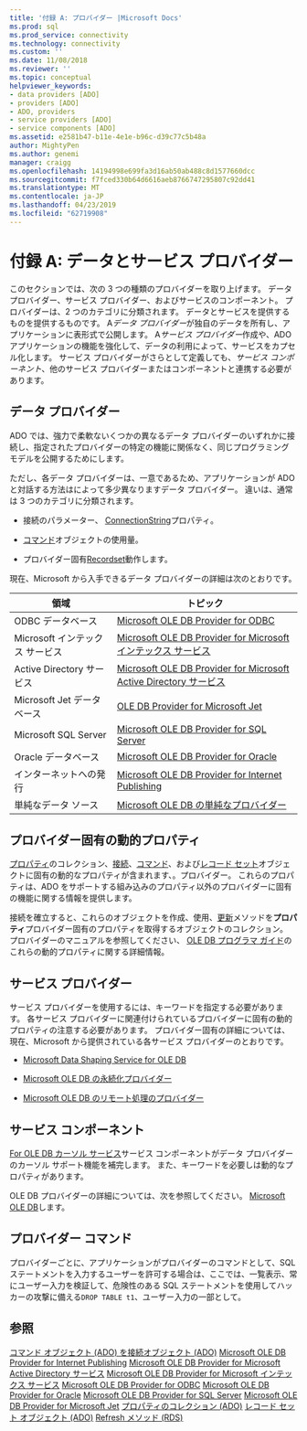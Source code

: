 ```yaml
---
title: '付録 A: プロバイダー |Microsoft Docs'
ms.prod: sql
ms.prod_service: connectivity
ms.technology: connectivity
ms.custom: ''
ms.date: 11/08/2018
ms.reviewer: ''
ms.topic: conceptual
helpviewer_keywords:
- data providers [ADO]
- providers [ADO]
- ADO, providers
- service providers [ADO]
- service components [ADO]
ms.assetid: e2581b47-b11e-4e1e-b96c-d39c77c5b48a
author: MightyPen
ms.author: genemi
manager: craigg
ms.openlocfilehash: 14194998e699fa3d16ab50ab488c8d1577660dcc
ms.sourcegitcommit: f7fced330b64d6616aeb8766747295807c92dd41
ms.translationtype: MT
ms.contentlocale: ja-JP
ms.lasthandoff: 04/23/2019
ms.locfileid: "62719908"
---
```

# <a name="appendix-a-data-and-service-providers"></a>付録 A: データとサービス プロバイダー
このセクションでは、次の 3 つの種類のプロバイダーを取り上げます。 データ プロバイダー、サービス プロバイダー、およびサービスのコンポーネント。 プロバイダーは、2 つのカテゴリに分類されます。 データとサービスを提供するものを提供するものです。 A*データ プロバイダー*が独自のデータを所有し、アプリケーションに表形式で公開します。 A*サービス プロバイダー*作成や、ADO アプリケーションの機能を強化して、データの利用によって、サービスをカプセル化します。 サービス プロバイダーがさらとして定義しても、*サービス コンポーネント*、他のサービス プロバイダーまたはコンポーネントと連携する必要があります。

## <a name="data-providers"></a>データ プロバイダー
 ADO では、強力で柔軟ないくつかの異なるデータ プロバイダーのいずれかに接続し、指定されたプロバイダーの特定の機能に関係なく、同じプログラミング モデルを公開するためにします。

 ただし、各データ プロバイダーは、一意であるため、アプリケーションが ADO と対話する方法はによって多少異なりますデータ プロバイダー。 違いは、通常は 3 つのカテゴリに分類されます。

-   接続のパラメーター、 [ConnectionString](../../../ado/reference/ado-api/connectionstring-property-ado.md)プロパティ。

-   [コマンド](../../../ado/reference/ado-api/command-object-ado.md)オブジェクトの使用量。

-   プロバイダー固有[Recordset](../../../ado/reference/ado-api/recordset-object-ado.md)動作します。

 現在、Microsoft から入手できるデータ プロバイダーの詳細は次のとおりです。

|領域|トピック|
|----------|-----------|
|ODBC データベース|[Microsoft OLE DB Provider for ODBC](../../../ado/guide/appendixes/microsoft-ole-db-provider-for-odbc.md)|
|Microsoft インテックス サービス|[Microsoft OLE DB Provider for Microsoft インテックス サービス](../../../ado/guide/appendixes/microsoft-ole-db-provider-for-microsoft-indexing-service.md)|
|Active Directory サービス|[Microsoft OLE DB Provider for Microsoft Active Directory サービス](../../../ado/guide/appendixes/microsoft-ole-db-provider-for-microsoft-active-directory-service.md)|
|Microsoft Jet データベース|[OLE DB Provider for Microsoft Jet](../../../ado/guide/appendixes/microsoft-ole-db-provider-for-microsoft-jet.md)|
|Microsoft SQL Server|[Microsoft OLE DB Provider for SQL Server](../../../ado/guide/appendixes/microsoft-ole-db-provider-for-sql-server.md)|
|Oracle データベース|[Microsoft OLE DB Provider for Oracle](../../../ado/guide/appendixes/microsoft-ole-db-provider-for-oracle.md)|
|インターネットへの発行|[Microsoft OLE DB Provider for Internet Publishing](../../../ado/guide/appendixes/microsoft-ole-db-provider-for-internet-publishing.md)|
|単純なデータ ソース|[Microsoft OLE DB の単純なプロバイダー](../../../ado/guide/appendixes/microsoft-ole-db-simple-provider.md)|

## <a name="provider-specific-dynamic-properties"></a>プロバイダー固有の動的プロパティ
 [プロパティ](../../../ado/reference/ado-api/properties-collection-ado.md)のコレクション、[接続](../../../ado/reference/ado-api/connection-object-ado.md)、[コマンド](../../../ado/reference/ado-api/command-object-ado.md)、および[レコード セット](../../../ado/reference/ado-api/recordset-object-ado.md)オブジェクトに固有の動的なプロパティが含まれます、。プロバイダー。 これらのプロパティは、ADO をサポートする組み込みのプロパティ以外のプロバイダーに固有の機能に関する情報を提供します。

 接続を確立すると、これらのオブジェクトを作成、使用、[更新](../../../ado/reference/ado-api/refresh-method-ado.md)メソッドを**プロパティ**プロバイダー固有のプロパティを取得するオブジェクトのコレクション。 プロバイダーのマニュアルを参照してください、 [OLE DB プログラマ ガイド](https://msdn.microsoft.com/3c5e2dd5-35e5-4a93-ac3a-3818bb43bbf8)のこれらの動的プロパティに関する詳細情報。

## <a name="service-providers"></a>サービス プロバイダー
 サービス プロバイダーを使用するには、キーワードを指定する必要があります。 各サービス プロバイダーに関連付けられているプロバイダーに固有の動的プロパティの注意する必要があります。 プロバイダー固有の詳細については、現在、Microsoft から提供されている各サービス プロバイダーのとおりです。

-   [Microsoft Data Shaping Service for OLE DB](../../../ado/guide/appendixes/microsoft-data-shaping-service-for-ole-db-ado-service-provider.md)

-   [Microsoft OLE DB の永続化プロバイダー](../../../ado/guide/appendixes/microsoft-ole-db-persistence-provider-ado-service-provider.md)

-   [Microsoft OLE DB のリモート処理のプロバイダー](../../../ado/guide/appendixes/microsoft-ole-db-remoting-provider-ado-service-provider.md)

## <a name="service-components"></a>サービス コンポーネント
 [For OLE DB カーソル サービス](../../../ado/guide/appendixes/microsoft-cursor-service-for-ole-db-ado-service-component.md)サービス コンポーネントがデータ プロバイダーのカーソル サポート機能を補完します。 また、キーワードを必要しは動的なプロパティがあります。

 OLE DB プロバイダーの詳細については、次を参照してください。 [Microsoft OLE DB](https://msdn.microsoft.com/library/windows/desktop/ms722784.aspx)します。

## <a name="provider-commands"></a>プロバイダー コマンド
 プロバイダーごとに、アプリケーションがプロバイダーのコマンドとして、SQL ステートメントを入力するユーザーを許可する場合は、ここでは、一覧表示、常にユーザー入力を検証して、危険性のある SQL ステートメントを使用してハッカーの攻撃に備える`DROP TABLE t1`、ユーザー入力の一部として。

## <a name="see-also"></a>参照
 [コマンド オブジェクト (ADO) を](../../../ado/reference/ado-api/command-object-ado.md)[接続オブジェクト (ADO)](../../../ado/reference/ado-api/connection-object-ado.md) [Microsoft OLE DB Provider for Internet Publishing](../../../ado/guide/appendixes/microsoft-ole-db-provider-for-internet-publishing.md) [Microsoft OLE DB Provider for Microsoft Active Directory サービス](../../../ado/guide/appendixes/microsoft-ole-db-provider-for-microsoft-active-directory-service.md) [Microsoft OLE DB Provider for Microsoft インテックス サービス](../../../ado/guide/appendixes/microsoft-ole-db-provider-for-microsoft-indexing-service.md) [Microsoft OLE DB Provider for ODBC](../../../ado/guide/appendixes/microsoft-ole-db-provider-for-odbc.md) [Microsoft OLE DB Provider for Oracle](../../../ado/guide/appendixes/microsoft-ole-db-provider-for-oracle.md) [Microsoft OLE DB Provider for SQL Server](../../../ado/guide/appendixes/microsoft-ole-db-provider-for-sql-server.md) [Microsoft OLE DB Provider for Microsoft Jet](../../../ado/guide/appendixes/microsoft-ole-db-provider-for-microsoft-jet.md) [プロパティのコレクション (ADO)](../../../ado/reference/ado-api/properties-collection-ado.md) [レコード セット オブジェクト (ADO)](../../../ado/reference/ado-api/recordset-object-ado.md) [Refresh メソッド (RDS)](../../../ado/reference/rds-api/refresh-method-rds.md)
